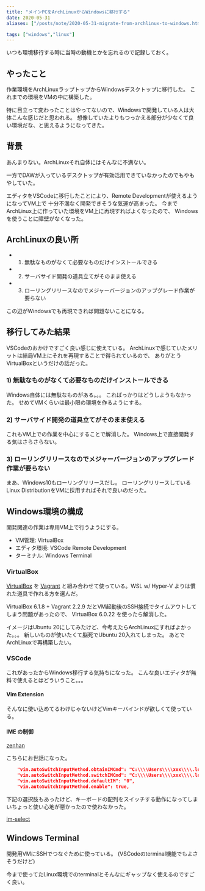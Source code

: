 ```yaml
---
title: "メインPCをArchLinuxからWindowsに移行する"
date: 2020-05-31
aliases: ["/posts/note/2020-05-31-migrate-from-archlinux-to-windows.html"]

tags: ["windows","linux"]
---
```


いつも環境移行する時に当時の動機とかを忘れるので記録しておく。

## やったこと

作業環境をArchLinuxラップトップからWindowsデスクトップに移行した。
これまでの環境をVMの中に構築した。

特に目立って変わったことはやってないので、Windowsで開発している人は大体こんな感じだと思われる。 
想像していたよりもつっかえる部分が少なくて良い環境だな、と思えるようになってきた。

## 背景

あんまりない。ArchLinuxそれ自体にはそんなに不満ない。

一方でDAWが入っているデスクトップが有効活用できていなかったのでもやもやしていた。

エディタをVSCodeに移行したことにより、Remote Developmentが使えるようになってVM上で
十分不満なく開発できそうな気運が高まった。
今までArchLinux上に作っていた環境をVM上に再現すればよくなったので、
Windowsを使うことに障壁がなくなった。

## ArchLinuxの良い所

* 1) 無駄なものがなくて必要なものだけインストールできる
* 2) サーバサイド開発の道具立てがそのまま使える
* 3) ローリングリリースなのでメジャーバージョンのアップグレード作業が要らない

この辺がWindowsでも再現できれば問題ないことになる。

## 移行してみた結果

VSCodeのおかけですごく良い感じに使えている。
ArchLinuxで感じていたメリットは結局VM上にそれを再現することで得られているので、
ありがとうVirtualBoxというだけの話だった。

### 1) 無駄なものがなくて必要なものだけインストールできる

Windows自体には無駄なものがある。。。
こればっかりはどうしようもなかった。
せめてVMくらいは最小限の環境を作るようにする。

### 2) サーバサイド開発の道具立てがそのまま使える

これもVM上での作業を中心にすることで解消した。
Windows上で直接開発する気はさらさらない。

### 3) ローリングリリースなのでメジャーバージョンのアップグレード作業が要らない

まあ、Windows10もローリングリリースだし。
ローリングリリースしているLinux DistributionをVMに採用すればそれで良いのだった。

## Windows環境の構成

開発関連の作業は専用VM上で行うようにする。

* VM管理: VirtualBox
* エディタ環境: VSCode Remote Development
* ターミナル: Windows Terminal

### VirtualBox

[VirtualBox](https://www.virtualbox.org) を [Vagrant](https://www.vagrantup.com/) と組み合わせて使っている。WSL w/ Hyper-V よりは慣れた道具で作れる方を選んだ。

VirtualBox 6.1.8 + Vagrant 2.2.9 だとVM起動後のSSH接続でタイムアウトしてしまう問題があったので、
VirtualBox 6.0.22 を使ったら解消した。

イメージはUbuntu 20にしてみたけど、今考えたらArchLinuxにすればよかった。。。
新しいものが使いたくて脳死でUbuntu 20入れてしまった。
あとでArchLinuxで再構築したい。

### VSCode

これがあったからWindows移行する気持ちになった。
こんな良いエディタが無料で使えるとはどういうこと。。。

#### Vim Extension

そんなに使い込めてるわけじゃないけどVimキーバインドが欲しくて使っている。

#### IME の制御

[zenhan](https://github.com/iuchim/zenhan)

こちらにお世話になった。

```json
    "vim.autoSwitchInputMethod.obtainIMCmd": "C:\\\\Users\\\\xxx\\\\.local\\\\bin\\\\zenhan.exe",
    "vim.autoSwitchInputMethod.switchIMCmd": "C:\\\\Users\\\\xxx\\\\.local\\\\bin\\\\zenhan.exe {im}",
    "vim.autoSwitchInputMethod.defaultIM": "0",
    "vim.autoSwitchInputMethod.enable": true,
```

下記の選択肢もあったけど、キーボードの配列をスイッチする動作になってしまいちょっと使い心地が悪かったので使わなかった。

[im-select](https://github.com/daipeihust/im-select)

## Windows Terminal

開発用VMにSSHでつなぐために使っている。
(VSCodeのterminal機能でもよさそうだけど)

今まで使ってたLinux環境でのterminalとそんなにギャップなく使えるのですごく良い。